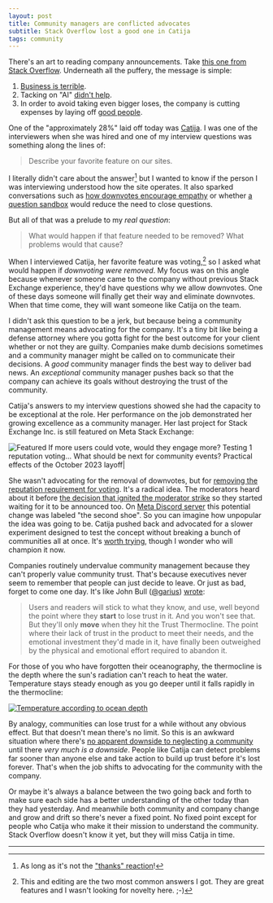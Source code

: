 ```yaml
---
layout: post
title: Community managers are conflicted advocates
subtitle: Stack Overflow lost a good one in Catija
tags: community 
---
```


There's an art to reading company announcements. Take [this one from
Stack
Overflow](https://stackoverflow.blog/2023/10/16/stack-overflow-company-announcement-october-2023/). Underneath
all the puffery, the message is simple:

1. [Business is terrible](/2023/05/17/so_business.html).
2. Tacking on "AI" [didn't help](/2023/06/26/problem_ai.html).
3. In order to avoid taking even bigger loses, the company is cutting
   expenses by laying off [good
   people](https://meta.stackexchange.com/questions/393797/three-cheers-for-cat).

One of the "approximately 28%" laid off today was
[Catija](https://meta.stackexchange.com/users/284336/catija). I was
one of the interviewers when she was hired and one of my interview
questions was something along the lines of:

> Describe your favorite feature on our sites.

I literally didn't care about the answer[^1] but I wanted to know if
the person I was interviewing understood how the site operates. It
also sparked conversations such as [how downvotes encourage
empathy](/2015/05/18/downvotes.html) or whether [a question
sandbox](/2019/06/22/disneyland.html) would reduce the need to close
questions.

But all of that was a prelude to my _real question_:

> What would happen if that feature needed to be removed? What
> problems would that cause?

When I interviewed Catija, her favorite feature was voting,[^2] so I
asked what would happen if _downvoting were removed_. My focus was on
this angle because whenever someone came to the company without
previous Stack Exchange experience, they'd have questions why we allow
downvotes. One of these days someone will finally get their way and
eliminate downvotes. When that time come, they will want someone like
Catija on the team.

I didn't ask this question to be a jerk, but because being a community
management means advocating for the company. It's a tiny bit like
being a defense attorney where you gotta fight for the best outcome
for your client whether or not they are guilty. Companies make dumb
decisions sometimes and a community manager might be called on to
communicate their decisions. A _good_ community manager finds the
best way to deliver bad news. An _exceptional_ community manager
pushes back so that the company can achieve its goals without
destroying the trust of the community.

Catija's answers to my interview questions showed she had the capacity
to be exceptional at the role. Her performance on the job demonstrated
her growing excellence as a community manager. Her last project for
Stack Exchange Inc. is still featured on Meta Stack Exchange:

![Featured
If more users could vote, would they engage more? Testing 1 reputation voting...
What should be next for community events?
Practical effects of the October 2023 layoff|](/images/catija_cb.png)

She wasn't advocating for the removal of downvotes, but for [removing
the reputation requirement for
voting](https://meta.stackexchange.com/questions/393127/if-more-users-could-vote-would-they-engage-more-testing-1-reputation-voting-on). It's
a radical idea. The moderators heard about it before [the decision
that ignited the moderator strike](/2023/05/31/mod_strike.html) so
they started waiting for it to be announced too. On [Meta Discord
server](https://meta.stackoverflow.com/questions/411426/is-there-a-stack-overflow-discord-server)
this potential change was labeled "the second shoe". So you can
imagine how unpopular the idea was going to be. Catija pushed back and
advocated for a slower experiment designed to test the concept without
breaking a bunch of communities all at once. It's [worth
trying](/2023/09/29/if-more-users-could-vote-would-they-engage-more.html),
though I wonder who will champion it now.

Companies routinely undervalue community management because they can't
properly value community trust. That's because executives never seem
to remember that people can just decide to leave. Or just as bad,
forget to come one day. It's like John Bull
([@garius](https://twitter.com/garius))
[wrote](https://threadreaderapp.com/thread/1588115310124539904.html):

> Users and readers will stick to what they know, and use, well beyond
> the point where they **start** to lose trust in it. And you won't
> see that. But they'll only **move** when they hit the Trust
> Thermocline. The point where their lack of trust in the product to
> meet their needs, and the emotional investment they'd made in it,
> have finally been outweighed by the physical and emotional effort
> required to abandon it.

For those of you who have forgotten their oceanography, the
thermocline is the depth where the sun's radiation can't reach to heat
the water. Temperature stays steady enough as you go deeper until it
falls rapidly in the thermocline:

[![Temperature according to ocean
depth](https://manoa.hawaii.edu/exploringourfluidearth/sites/default/files/Fig9.18-ThermoclineVerticalZone-01.png)](https://manoa.hawaii.edu/exploringourfluidearth/physical/ocean-depths/depth-zones)

By analogy, communities can lose trust for a while without any obvious
effect. But that doesn't mean there's no limit. So this is an awkward
situation where there's [no apparent downside to neglecting a
community](/2021/03/23/2021_CMX_report.html) until there _very much is
a downside_. People like Catija can detect problems far sooner than
anyone else and take action to build up trust before it's lost
forever. That's when the job shifts to advocating for the community
with the company.

Or maybe it's always a balance between the two going back and forth to
make sure each side has a better understanding of the other today than
they had yesterday. And meanwhile both community and company change
and grow and drift so there's never a fixed point. No fixed point
except for people who Catija who make it their mission to understand
the community. Stack Overflow doesn't know it yet, but they will miss
Catija in time.

---


[^1]: As long as it's not the ["thanks" reaction](/2020/07/02/react_thanks.html)!

[^2]: This and editing are the two most common answers I got. They are
    great features and I wasn't looking for novelty here. ;-)

